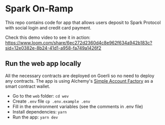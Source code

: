 # Spark On-Ramp  

This repo contains code for app that allows users deposit to Spark Protocol with social login and credit card payment.

Check this demo video to see it in action: https://www.loom.com/share/6ec272d2360d4c8e962f634a942b183c?sid=12e0382e-8b24-41d1-a958-fa749a1426f2

## Run the web app locally

All the necessary contracts are deployed on Goerli so no need to deploy any contracts.
The app is using Alchemy's [Simple Account Factory](https://docs.alchemy.com/reference/simple-account-factory-addresses) as a smart contract wallet.

- Go to the `web` folder: `cd wev`
- Create `.env` file `cp .env.example .env`
- Fill in the environment variables (see the comments in .env file)
- Install dependencies: `yarn`
- Run the app: `yarn dev`

